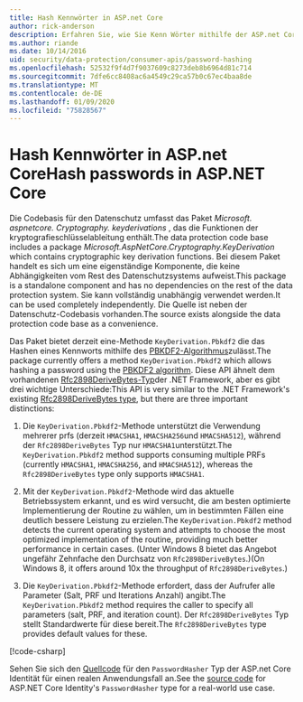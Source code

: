```yaml
---
title: Hash Kennwörter in ASP.net Core
author: rick-anderson
description: Erfahren Sie, wie Sie Kenn Wörter mithilfe der ASP.net Core-Datenschutz-APIs Kenn Wörtern.
ms.author: riande
ms.date: 10/14/2016
uid: security/data-protection/consumer-apis/password-hashing
ms.openlocfilehash: 52532f9f4d7f9037609c8273deb8b6964d81c714
ms.sourcegitcommit: 7dfe6cc8408ac6a4549c29ca57b0c67ec4baa8de
ms.translationtype: MT
ms.contentlocale: de-DE
ms.lasthandoff: 01/09/2020
ms.locfileid: "75828567"
---
```

# <a name="hash-passwords-in-aspnet-core"></a><span data-ttu-id="9612b-103">Hash Kennwörter in ASP.net Core</span><span class="sxs-lookup"><span data-stu-id="9612b-103">Hash passwords in ASP.NET Core</span></span>

<span data-ttu-id="9612b-104">Die Codebasis für den Datenschutz umfasst das Paket *Microsoft. aspnetcore. Cryptography. keyderivations* , das die Funktionen der kryptografieschlüsselableitung enthält.</span><span class="sxs-lookup"><span data-stu-id="9612b-104">The data protection code base includes a package *Microsoft.AspNetCore.Cryptography.KeyDerivation* which contains cryptographic key derivation functions.</span></span> <span data-ttu-id="9612b-105">Bei diesem Paket handelt es sich um eine eigenständige Komponente, die keine Abhängigkeiten vom Rest des Datenschutzsystems aufweist.</span><span class="sxs-lookup"><span data-stu-id="9612b-105">This package is a standalone component and has no dependencies on the rest of the data protection system.</span></span> <span data-ttu-id="9612b-106">Sie kann vollständig unabhängig verwendet werden.</span><span class="sxs-lookup"><span data-stu-id="9612b-106">It can be used completely independently.</span></span> <span data-ttu-id="9612b-107">Die Quelle ist neben der Datenschutz-Codebasis vorhanden.</span><span class="sxs-lookup"><span data-stu-id="9612b-107">The source exists alongside the data protection code base as a convenience.</span></span>

<span data-ttu-id="9612b-108">Das Paket bietet derzeit eine-Methode `KeyDerivation.Pbkdf2` die das Hashen eines Kennworts mithilfe des [PBKDF2-Algorithmus](https://tools.ietf.org/html/rfc2898#section-5.2)zulässt.</span><span class="sxs-lookup"><span data-stu-id="9612b-108">The package currently offers a method `KeyDerivation.Pbkdf2` which allows hashing a password using the [PBKDF2 algorithm](https://tools.ietf.org/html/rfc2898#section-5.2).</span></span> <span data-ttu-id="9612b-109">Diese API ähnelt dem vorhandenen [Rfc2898DeriveBytes-Typ](/dotnet/api/system.security.cryptography.rfc2898derivebytes)der .NET Framework, aber es gibt drei wichtige Unterschiede:</span><span class="sxs-lookup"><span data-stu-id="9612b-109">This API is very similar to the .NET Framework's existing [Rfc2898DeriveBytes type](/dotnet/api/system.security.cryptography.rfc2898derivebytes), but there are three important distinctions:</span></span>

1. <span data-ttu-id="9612b-110">Die `KeyDerivation.Pbkdf2`-Methode unterstützt die Verwendung mehrerer prfs (derzeit `HMACSHA1`, `HMACSHA256`und `HMACSHA512`), während der `Rfc2898DeriveBytes` Typ nur `HMACSHA1`unterstützt.</span><span class="sxs-lookup"><span data-stu-id="9612b-110">The `KeyDerivation.Pbkdf2` method supports consuming multiple PRFs (currently `HMACSHA1`, `HMACSHA256`, and `HMACSHA512`), whereas the `Rfc2898DeriveBytes` type only supports `HMACSHA1`.</span></span>

2. <span data-ttu-id="9612b-111">Mit der `KeyDerivation.Pbkdf2`-Methode wird das aktuelle Betriebssystem erkannt, und es wird versucht, die am besten optimierte Implementierung der Routine zu wählen, um in bestimmten Fällen eine deutlich bessere Leistung zu erzielen.</span><span class="sxs-lookup"><span data-stu-id="9612b-111">The `KeyDerivation.Pbkdf2` method detects the current operating system and attempts to choose the most optimized implementation of the routine, providing much better performance in certain cases.</span></span> <span data-ttu-id="9612b-112">(Unter Windows 8 bietet das Angebot ungefähr Zehnfache den Durchsatz von `Rfc2898DeriveBytes`.)</span><span class="sxs-lookup"><span data-stu-id="9612b-112">(On Windows 8, it offers around 10x the throughput of `Rfc2898DeriveBytes`.)</span></span>

3. <span data-ttu-id="9612b-113">Die `KeyDerivation.Pbkdf2`-Methode erfordert, dass der Aufrufer alle Parameter (Salt, PRF und Iterations Anzahl) angibt.</span><span class="sxs-lookup"><span data-stu-id="9612b-113">The `KeyDerivation.Pbkdf2` method requires the caller to specify all parameters (salt, PRF, and iteration count).</span></span> <span data-ttu-id="9612b-114">Der `Rfc2898DeriveBytes` Typ stellt Standardwerte für diese bereit.</span><span class="sxs-lookup"><span data-stu-id="9612b-114">The `Rfc2898DeriveBytes` type provides default values for these.</span></span>

[!code-csharp[](password-hashing/samples/passwordhasher.cs)]

<span data-ttu-id="9612b-115">Sehen Sie sich den [Quellcode](https://github.com/dotnet/AspNetCore/blob/master/src/Identity/Extensions.Core/src/PasswordHasher.cs) für den `PasswordHasher` Typ der ASP.net Core Identität für einen realen Anwendungsfall an.</span><span class="sxs-lookup"><span data-stu-id="9612b-115">See the [source code](https://github.com/dotnet/AspNetCore/blob/master/src/Identity/Extensions.Core/src/PasswordHasher.cs) for ASP.NET Core Identity's `PasswordHasher` type for a real-world use case.</span></span>

